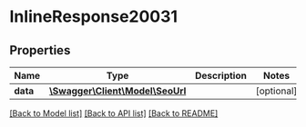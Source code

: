 # InlineResponse20031

## Properties
Name | Type | Description | Notes
------------ | ------------- | ------------- | -------------
**data** | [**\Swagger\Client\Model\SeoUrl**](SeoUrl.md) |  | [optional] 

[[Back to Model list]](../../README.md#documentation-for-models) [[Back to API list]](../../README.md#documentation-for-api-endpoints) [[Back to README]](../../README.md)

